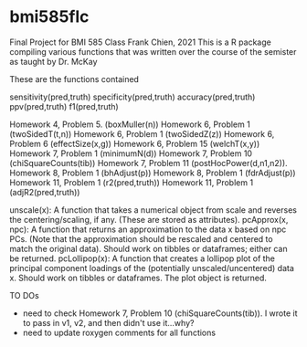 # bmi585flc
Final Project for BMI 585 Class
Frank Chien, 2021
This is a R package compiling various functions that was written over the course of the semister as taught by Dr. McKay

These are the functions contained

sensitivity(pred,truth)
specificity(pred,truth)
accuracy(pred,truth)
ppv(pred,truth)
f1(pred,truth)

Homework 4, Problem 5. (boxMuller(n))
Homework 6, Problem 1 (twoSidedT(t,n))
Homework 6, Problem 1 (twoSidedZ(z))
Homework 6, Problem 6 (effectSize(x,g))
Homework 6, Problem 15 (welchT(x,y))
Homework 7, Problem 1 (minimumN(d))
Homework 7, Problem 10 (chiSquareCounts(tib))
Homework 7, Problem 11 (postHocPower(d,n1,n2)).
Homework 8, Problem 1 (bhAdjust(p))
Homework 8, Problem 1 (fdrAdjust(p))
Homework 11, Problem 1 (r2(pred,truth))
Homework 11, Problem 1 (adjR2(pred,truth))

unscale(x): A function that takes a numerical object from scale and reverses the centering/scaling, if any. (These are stored as attributes).
pcApprox(x, npc): A function that returns an approximation to the data x based on npc PCs. (Note that the approximation should be rescaled and centered to match the original data). Should work on tibbles or dataframes; either can be returned.
pcLollipop(x): A function that creates a lollipop plot of the principal component loadings of the (potentially unscaled/uncentered) data x. Should work on tibbles or dataframes. The plot object is returned.

TO DOs
- need to check Homework 7, Problem 10 (chiSquareCounts(tib)). I wrote it to pass in v1, v2, and then didn't use it...why?
- need to update roxygen comments for all functions
